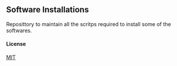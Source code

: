 ## Software Installations

Reposittory to maintain all the scritps required to install some of the softwares.

#### License

[MIT](https://opensource.org/licenses/MIT)